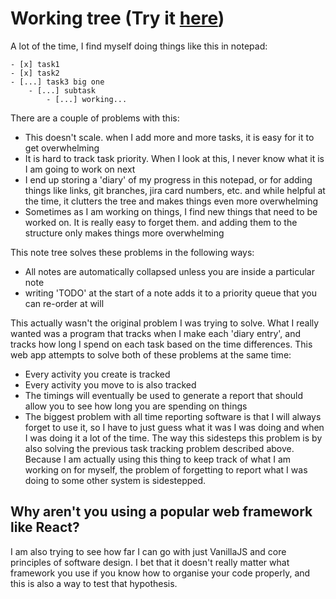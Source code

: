 # Working tree (Try it [here](https://tejas-h5.github.io/Working-on-Tree))

A lot of the time, I find myself doing things like this in notepad:

```
- [x] task1
- [x] task2
- [...] task3 big one
    - [...] subtask
        - [...] working...
```

There are a couple of problems with this:

- This doesn't scale. when I add more and more tasks, it is easy for it to get overwhelming
- It is hard to track task priority. When I look at this, I never know what it is I am going to work on next
- I end up storing a 'diary' of my progress in this notepad, or for adding things like links, git branches, jira card numbers, etc. and while helpful at the time, it clutters the tree and makes things even more overwhelming
- Sometimes as I am working on things, I find new things that need to be worked on. It is really easy to forget them. and adding them to the structure only makes things more overwhelming

This note tree solves these problems in the following ways:

- All notes are automatically collapsed unless you are inside a particular note
- writing 'TODO' at the start of a note adds it to a priority queue that you can re-order at will

This actually wasn't the original problem I was trying to solve. What I really wanted was a program that tracks when I make each 'diary entry', and tracks how long I spend on each task based on the time differences. 
This web app attempts to solve both of these problems at the same time:

- Every activity you create is tracked
- Every activity you move to is also tracked
- The timings will eventually be used to generate a report that should allow you to see how long you are spending on things
- The biggest problem with all time reporting software is that I will always forget to use it, so I have to just guess what it was I was doing and when I was doing it a lot of the time.
The way this sidesteps this problem is by also solving the previous task tracking problem described above.
Because I am actually using this thing to keep track of what I am working on for myself, the problem of forgetting to report what I was doing to some other system is sidestepped. 

## Why aren't you using a popular web framework like React?

I am also trying to see how far I can go with just VanillaJS and core principles of software design.
I bet that it doesn't really matter what framework you use if you know how to organise your code properly, and this is also a way to test that hypothesis.
